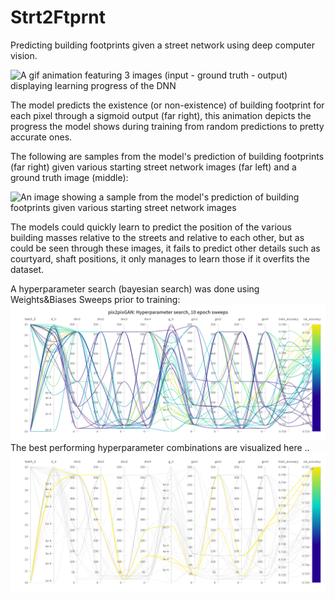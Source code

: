 # Strt2Ftprnt
Predicting building footprints given a street network using deep computer vision.
     
![A gif animation featuring 3 images (input - ground truth - output) displaying learning progress of the DNN](images/strt2ftprnt_train.gif)

The model predicts the existence (or non-existence) of building footprint for each pixel through a sigmoid output (far right), this animation depicts the progress the model shows during training from random predictions to pretty accurate ones.  

The following are samples from the model's prediction of building footprints (far right) given various starting street network images (far left) and a ground truth image (middle):

![An image showing a sample from the model's prediction of building footprints given various starting street network images](images/strt2ftprnt_resultSample.jpg)

The models could quickly learn to predict the position of the various building masses relative to the streets and relative to each other, but as could be seen through these images, it fails to predict other details such as courtyard, shaft positions, it only manages to learn those if it overfits the dataset. 

A hyperparameter search (bayesian search) was done using Weights&Biases Sweeps prior to training: 
![](images/strt2ftprnt_pix2pixGAN_sweeps.png)
The best performing hyperparameter combinations are visualized here ..
![](images/strt2ftprnt_pix2pixGAN_best-sweeps.png)
